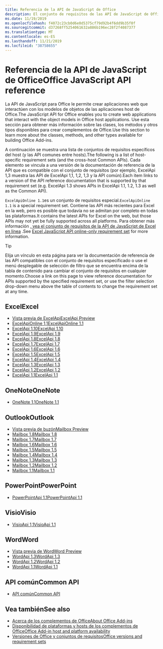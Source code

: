 ```yaml
---
title: Referencia de la API de JavaScript de Office
description: El conjunto de requisitos de las API de JavaScript de Office por host
ms.date: 11/19/2019
ms.openlocfilehash: f4072c23cb0d6e0d5375cf79d92b4f6dd9b35f0f
ms.sourcegitcommit: d37268ff5254061632a886b196ec28f2f4087377
ms.translationtype: MT
ms.contentlocale: es-ES
ms.lasthandoff: 11/21/2019
ms.locfileid: "38758655"
---
```

# <a name="office-javascript-api-reference"></a><span data-ttu-id="0da11-103">Referencia de la API de JavaScript de Office</span><span class="sxs-lookup"><span data-stu-id="0da11-103">Office JavaScript API reference</span></span>

<span data-ttu-id="0da11-104">La API de JavaScript para Office le permite crear aplicaciones web que interactúen con los modelos de objetos de las aplicaciones host de Office.</span><span class="sxs-lookup"><span data-stu-id="0da11-104">The JavaScript API for Office enables you to create web applications that interact with the object models in Office host applications.</span></span> <span data-ttu-id="0da11-105">Use esta sección para obtener más información sobre las clases, los métodos y otros tipos disponibles para crear complementos de Office.</span><span class="sxs-lookup"><span data-stu-id="0da11-105">Use this section to learn more about the classes, methods, and other types available for building Office Add-ins.</span></span>

<span data-ttu-id="0da11-106">A continuación se muestra una lista de conjuntos de requisitos específicos del host (y las API comunes entre hosts).</span><span class="sxs-lookup"><span data-stu-id="0da11-106">The following is a list of host-specific requirement sets (and the cross-host Common APIs).</span></span> <span data-ttu-id="0da11-107">Cada elemento se vincula a una versión de la documentación de referencia de la API que es compatible con el conjunto de requisitos (por ejemplo, ExcelApi 1,3 muestra las API de ExcelApi 1,1, 1,2, 1,3 y la API común).</span><span class="sxs-lookup"><span data-stu-id="0da11-107">Each item links to a version of the API reference documentation that is supported by that requirement set (e.g. ExcelApi 1.3 shows APIs in ExcelApi 1.1, 1.2, 1.3 as well as the Common API).</span></span>

<span data-ttu-id="0da11-108">`ExcelApiOnline 1.1`es un conjunto de requisitos especial.</span><span class="sxs-lookup"><span data-stu-id="0da11-108">`ExcelApiOnline 1.1` is a special requirement set.</span></span> <span data-ttu-id="0da11-109">Contiene las API más recientes para Excel en la web, pero es posible que todavía no se admitan por completo en todas las plataformas.</span><span class="sxs-lookup"><span data-stu-id="0da11-109">It contains the latest APIs for Excel on the web, but those APIs may not yet be fully supported across all platforms.</span></span> <span data-ttu-id="0da11-110">Para obtener más información [, vea el conjunto de requisitos de la API de JavaScript de Excel en línea](/office/dev/add-ins/reference/requirement-sets/excel-api-online-requirement-set) .</span><span class="sxs-lookup"><span data-stu-id="0da11-110">See [Excel JavaScript API online-only requirement set](/office/dev/add-ins/reference/requirement-sets/excel-api-online-requirement-set) for more information.</span></span>

> [!TIP]
> <span data-ttu-id="0da11-111">Elija un vínculo en esta página para ver la documentación de referencia de las API compatibles con el conjunto de requisitos especificado o use el menú desplegable de selección de filtro que se encuentra encima de la tabla de contenido para cambiar el conjunto de requisitos en cualquier momento.</span><span class="sxs-lookup"><span data-stu-id="0da11-111">Choose a link on this page to view reference documentation for APIs supported by the specified requirement set, or use the filter selection drop-down menu above the table of contents to change the requirement set at any time.</span></span>

## <a name="excel"></a><span data-ttu-id="0da11-112">Excel</span><span class="sxs-lookup"><span data-stu-id="0da11-112">Excel</span></span>

- [<span data-ttu-id="0da11-113">Vista previa de ExcelApi</span><span class="sxs-lookup"><span data-stu-id="0da11-113">ExcelApi Preview</span></span>](/javascript/api/excel?view=excel-js-preview)
- [<span data-ttu-id="0da11-114">ExcelApiOnline 1,1</span><span class="sxs-lookup"><span data-stu-id="0da11-114">ExcelApiOnline 1.1</span></span>](/javascript/api/excel?view=excel-js-online)
- [<span data-ttu-id="0da11-115">ExcelApi 1.10</span><span class="sxs-lookup"><span data-stu-id="0da11-115">ExcelApi 1.10</span></span>](/javascript/api/excel?view=excel-js-1.10)
- [<span data-ttu-id="0da11-116">ExcelApi 1.9</span><span class="sxs-lookup"><span data-stu-id="0da11-116">ExcelApi 1.9</span></span>](/javascript/api/excel?view=excel-js-1.9)
- [<span data-ttu-id="0da11-117">ExcelApi 1.8</span><span class="sxs-lookup"><span data-stu-id="0da11-117">ExcelApi 1.8</span></span>](/javascript/api/excel?view=excel-js-1.8)
- [<span data-ttu-id="0da11-118">ExcelApi 1.7</span><span class="sxs-lookup"><span data-stu-id="0da11-118">ExcelApi 1.7</span></span>](/javascript/api/excel?view=excel-js-1.7)
- [<span data-ttu-id="0da11-119">ExcelApi 1.6</span><span class="sxs-lookup"><span data-stu-id="0da11-119">ExcelApi 1.6</span></span>](/javascript/api/excel?view=excel-js-1.6)
- [<span data-ttu-id="0da11-120">ExcelApi 1.5</span><span class="sxs-lookup"><span data-stu-id="0da11-120">ExcelApi 1.5</span></span>](/javascript/api/excel?view=excel-js-1.5)
- [<span data-ttu-id="0da11-121">ExcelApi 1.4</span><span class="sxs-lookup"><span data-stu-id="0da11-121">ExcelApi 1.4</span></span>](/javascript/api/excel?view=excel-js-1.4)
- [<span data-ttu-id="0da11-122">ExcelApi 1.3</span><span class="sxs-lookup"><span data-stu-id="0da11-122">ExcelApi 1.3</span></span>](/javascript/api/excel?view=excel-js-1.3)
- [<span data-ttu-id="0da11-123">ExcelApi 1.2</span><span class="sxs-lookup"><span data-stu-id="0da11-123">ExcelApi 1.2</span></span>](/javascript/api/excel?view=excel-js-1.2)
- [<span data-ttu-id="0da11-124">ExcelApi 1.1</span><span class="sxs-lookup"><span data-stu-id="0da11-124">ExcelApi 1.1</span></span>](/javascript/api/excel?view=excel-js-1.1)

## <a name="onenote"></a><span data-ttu-id="0da11-125">OneNote</span><span class="sxs-lookup"><span data-stu-id="0da11-125">OneNote</span></span>

- [<span data-ttu-id="0da11-126">OneNote 1,1</span><span class="sxs-lookup"><span data-stu-id="0da11-126">OneNote 1.1</span></span>](/javascript/api/onenote?view=onenote-js-1.1)

## <a name="outlook"></a><span data-ttu-id="0da11-127">Outlook</span><span class="sxs-lookup"><span data-stu-id="0da11-127">Outlook</span></span>

- [<span data-ttu-id="0da11-128">Vista previa de buzón</span><span class="sxs-lookup"><span data-stu-id="0da11-128">Mailbox Preview</span></span>](/javascript/api/outlook?view=outlook-js-preview)
- [<span data-ttu-id="0da11-129">Mailbox 1.8</span><span class="sxs-lookup"><span data-stu-id="0da11-129">Mailbox 1.8</span></span>](/javascript/api/outlook?view=outlook-js-1.8)
- [<span data-ttu-id="0da11-130">Mailbox 1.7</span><span class="sxs-lookup"><span data-stu-id="0da11-130">Mailbox 1.7</span></span>](/javascript/api/outlook?view=outlook-js-1.7)
- [<span data-ttu-id="0da11-131">Mailbox 1.6</span><span class="sxs-lookup"><span data-stu-id="0da11-131">Mailbox 1.6</span></span>](/javascript/api/outlook?view=outlook-js-1.6)
- [<span data-ttu-id="0da11-132">Mailbox 1.5</span><span class="sxs-lookup"><span data-stu-id="0da11-132">Mailbox 1.5</span></span>](/javascript/api/outlook?view=outlook-js-1.5)
- [<span data-ttu-id="0da11-133">Mailbox 1.4</span><span class="sxs-lookup"><span data-stu-id="0da11-133">Mailbox 1.4</span></span>](/javascript/api/outlook?view=outlook-js-1.4)
- [<span data-ttu-id="0da11-134">Mailbox 1.3</span><span class="sxs-lookup"><span data-stu-id="0da11-134">Mailbox 1.3</span></span>](/javascript/api/outlook?view=outlook-js-1.3)
- [<span data-ttu-id="0da11-135">Mailbox 1.2</span><span class="sxs-lookup"><span data-stu-id="0da11-135">Mailbox 1.2</span></span>](/javascript/api/outlook?view=outlook-js-1.2)
- [<span data-ttu-id="0da11-136">Mailbox 1.1</span><span class="sxs-lookup"><span data-stu-id="0da11-136">Mailbox 1.1</span></span>](/javascript/api/outlook?view=outlook-js-1.1)

## <a name="powerpoint"></a><span data-ttu-id="0da11-137">PowerPoint</span><span class="sxs-lookup"><span data-stu-id="0da11-137">PowerPoint</span></span>

- [<span data-ttu-id="0da11-138">PowerPointApi 1.1</span><span class="sxs-lookup"><span data-stu-id="0da11-138">PowerPointApi 1.1</span></span>](/javascript/api/powerpoint?view=powerpoint-js-1.1)

## <a name="visio"></a><span data-ttu-id="0da11-139">Visio</span><span class="sxs-lookup"><span data-stu-id="0da11-139">Visio</span></span>

- [<span data-ttu-id="0da11-140">VisioApi 1,1</span><span class="sxs-lookup"><span data-stu-id="0da11-140">VisioApi 1.1</span></span>](/javascript/api/visio?view=visio-js-1.1)

## <a name="word"></a><span data-ttu-id="0da11-141">Word</span><span class="sxs-lookup"><span data-stu-id="0da11-141">Word</span></span>

- [<span data-ttu-id="0da11-142">Vista previa de Word</span><span class="sxs-lookup"><span data-stu-id="0da11-142">Word Preview</span></span>](/javascript/api/word?view=word-js-preview)
- [<span data-ttu-id="0da11-143">WordApi 1.3</span><span class="sxs-lookup"><span data-stu-id="0da11-143">WordApi 1.3</span></span>](/javascript/api/word?view=word-js-1.3)
- [<span data-ttu-id="0da11-144">WordApi 1.2</span><span class="sxs-lookup"><span data-stu-id="0da11-144">WordApi 1.2</span></span>](/javascript/api/word?view=word-js-1.2)
- [<span data-ttu-id="0da11-145">WordApi 1.1</span><span class="sxs-lookup"><span data-stu-id="0da11-145">WordApi 1.1</span></span>](/javascript/api/word?view=word-js-1.1)

## <a name="common-api"></a><span data-ttu-id="0da11-146">API común</span><span class="sxs-lookup"><span data-stu-id="0da11-146">Common API</span></span>

- [<span data-ttu-id="0da11-147">API común</span><span class="sxs-lookup"><span data-stu-id="0da11-147">Common API</span></span>](/javascript/api/office?view=common-js)

## <a name="see-also"></a><span data-ttu-id="0da11-148">Vea también</span><span class="sxs-lookup"><span data-stu-id="0da11-148">See also</span></span>

- [<span data-ttu-id="0da11-149">Acerca de los complementos de Office</span><span class="sxs-lookup"><span data-stu-id="0da11-149">About Office Add-ins</span></span>](/office/dev/add-ins/overview)
- [<span data-ttu-id="0da11-150">Disponibilidad de plataformas y hosts de los complementos de Office</span><span class="sxs-lookup"><span data-stu-id="0da11-150">Office Add-in host and platform availability</span></span>](/office/dev/add-ins/overview/office-add-in-availability)
- [<span data-ttu-id="0da11-151">Versiones de Office y conjuntos de requisitos</span><span class="sxs-lookup"><span data-stu-id="0da11-151">Office versions and requirement sets</span></span>](/office/dev/add-ins/develop/office-versions-and-requirement-sets)
